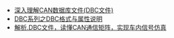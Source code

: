
- [深入理解CAN数据库文件(DBC文件)](https://blog.csdn.net/weixin_46184756/article/details/136381249)
- [DBC系列之DBC格式与属性说明](https://blog.csdn.net/p1456230/article/details/118407289)
- [解析.DBC文件，读懂CAN通信矩阵，实现车内信号仿真](https://www.cnblogs.com/yao-zhang/p/10220665.html)
